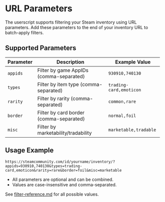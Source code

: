 # URL Parameters

The userscript supports filtering your Steam inventory using URL parameters. Add these parameters to the end of your inventory URL to batch-apply filters.

## Supported Parameters

| Parameter | Description                             | Example Value           |
| --------- | --------------------------------------- | ----------------------- |
| `appids`  | Filter by game AppIDs (comma-separated) | `930910,740130`         |
| `types`   | Filter by item type (comma-separated)   | `trading-card,emoticon` |
| `rarity`  | Filter by rarity (comma-separated)      | `common,rare`           |
| `border`  | Filter by card border (comma-separated) | `normal,foil`           |
| `misc`    | Filter by marketability/tradability     | `marketable,tradable`   |

## Usage Example

```
https://steamcommunity.com/id/yourname/inventory/?appids=930910,740130&types=trading-card,emoticon&rarity=rare&border=foil&misc=marketable
```

- All parameters are optional and can be combined.
- Values are case-insensitive and comma-separated.

See [filter-reference.md](filter-reference.md) for all possible values.

